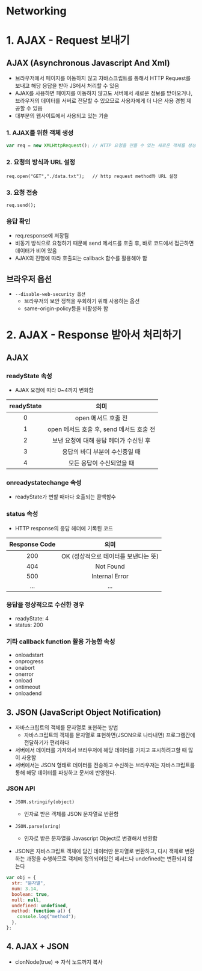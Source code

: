 # Networking

# 1. AJAX - Request 보내기

## AJAX (Asynchronous Javascript And Xml)

- 브라우저에서 페이지를 이동하지 않고 자바스크립트를 통해서 HTTP Request를 보내고 해당 응답을 받아 JS에서 처리할 수 있음
- AJAX를 사용하면 페이지를 이동하지 않고도 서버에서 새로운 정보를 받아오거나, 브라우저의 데이터를 서버로 전달할 수 있으므로 사용자에게 더 나은 사용 경험 제공할 수 있음
- 대부분의 웹사이트에서 사용되고 있는 기술

### 1. AJAX를 위한 객체 생성

```js
var req = new XMLHttpRequest(); // HTTP 요청을 만들 수 있는 새로운 객체를 생성하는 명령
```

### 2. 요청의 방식과 URL 설정

```JS
req.open("GET","./data.txt");   // http request method와 URL 설정
```

### 3. 요청 전송

```JS
req.send();
```

### 응답 확인

- req.response에 저장됨
- 비동기 방식으로 요청하기 때문에 send 메서드를 호출 후, 바로 코드에서 접근하면 데이터가 비어 있음
- AJAX의 진행에 따라 호출되는 callback 함수를 활용해야 함

## 브라우저 옵션

- `--disable-web-security 옵션`
  - 브라우저의 보안 정책을 우회하기 위해 사용하는 옵션
  - same-origin-policy등을 비활성화 함

# 2. AJAX - Response 받아서 처리하기

## AJAX

### readyState 속성

- AJAX 요청에 따라 0~4까지 변화함<br>

| readyState |                   의미                   |
| :--------: | :--------------------------------------: |
|     0      |           open 메서드 호출 전            |
|     1      | open 메서드 호출 후, send 메서드 호출 전 |
|     2      |  보낸 요청에 대해 응답 헤더가 수신된 후  |
|     3      |      응답의 바디 부분이 수신중일 때      |
|     4      |        모든 응답이 수신되었을 때         |

### onreadystatechange 속성

- readyState가 변할 때마다 호출되는 콜백함수

### status 속성

- HTTP response의 응답 헤더에 기록된 코드

| Response Code |                 의미                 |
| :-----------: | :----------------------------------: |
|      200      | OK (정상적으로 데이터를 보낸다는 뜻) |
|      404      |              Not Found               |
|      500      |            Internal Error            |
|      ...      |                 ...                  |

### 응답을 정상적으로 수신한 경우

- readyState: 4
- status: 200

### 기타 callback function 활용 가능한 속성

- onloadstart
- onprogress
- onabort
- onerror
- onload
- ontimeout
- onloadend

## 3. JSON (JavaScript Object Notification)

- 자바스크립트의 객체를 문자열로 표현하는 방법
  - 자바스크립트의 객체를 문자열로 표현하면(JSON으로 나타내면) 프로그램간에 전달하기가 편리하다
- 서버에서 데이터를 가져와서 브라우저에 해당 데이터를 가지고 표시하려고할 때 많이 사용함
- 서버에서는 JSON 형태로 데이터를 전송하고 수신하는 브라우저는 자바스크립트를 통해 해당 데이터를 파싱하고 문서에 반영한다.

### JSON API

- `JSON.stringify(object)`

  - 인자로 받은 객체를 JSON 문자열로 반환함

- `JSON.parse(sring)`

  - 인자로 받은 문자열을 Javascript Object로 변경해서 반환함

- JSON은 자바스크립트 객체에 담긴 데이터만 문자열로 변환하고, 다시 객체로 변환하는 과정을 수행하므로 객체에 정의되어있던 메서드나 undefined는 변환되지 않는다

```js
var obj = {
  str: "문자열",
  num: 3.14,
  boolean: true,
  null: null,
  undefined: undefined,
  method: function a() {
    console.log("method");
  },
};
```

## 4. AJAX + JSON

- clonNode(true) => 자식 노드까지 복사
